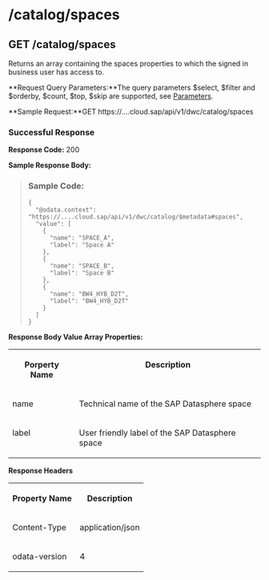 <!-- loio796476d4548949a4a664e3c5e54be1b6 -->

# /catalog/spaces



<a name="loio796476d4548949a4a664e3c5e54be1b6__section_pfz_qk1_55b"/>

## GET /catalog/spaces

Returns an array containing the spaces properties to which the signed in business user has access to.

**Request Query Parameters:**The query parameters $select, $filter and $orderby, $count, $top, $skip are supported, see [Parameters](odata-api-reference-b9098c3.md#loiob9098c3a706640189bc1d4eb7d5d5c52__section_request_parameters).

**Sample Request:**GET https://....cloud.sap/api/v1/dwc/catalog/spaces



### Successful Response

**Response Code:** 200

**Sample Response Body:**

> ### Sample Code:  
> ```
> {
>   "@odata.context": "https://....cloud.sap/api/v1/dwc/catalog/$metadata#spaces",
>   "value": [
>     {
>       "name": "SPACE_A",
>       "label": "Space A"
>     },
>     {
>       "name": "SPACE_B",
>       "label": "Space B"
>     },
>     {
>       "name": "BW4_HYB_D2T",
>       "label": "BW4_HYB_D2T"
>     }
>   ]
> }
> ```

**Response Body Value Array Properties:**


<table>
<tr>
<th valign="top">

Porperty Name



</th>
<th valign="top">

Description



</th>
</tr>
<tr>
<td valign="top">

name



</td>
<td valign="top">

Technical name of the SAP Datasphere space



</td>
</tr>
<tr>
<td valign="top">

label



</td>
<td valign="top">

User friendly label of the SAP Datasphere space



</td>
</tr>
</table>

**Response Headers**


<table>
<tr>
<th valign="top">

Property Name



</th>
<th valign="top">

Description



</th>
</tr>
<tr>
<td valign="top">

Content-Type



</td>
<td valign="top">

application/json



</td>
</tr>
<tr>
<td valign="top">

odata-version



</td>
<td valign="top">

4



</td>
</tr>
</table>

